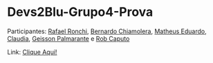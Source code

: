 # Devs2Blu-Grupo4-Prova

Participantes: [Rafael Ronchi](https://github.com/RafaelRonchi), [Bernardo Chiamolera](https://github.com/bchiamolera), [Matheus Eduardo](https://github.com/Buggyes), [Claudia](https://github.com/corecl4ud), [Geisson Palmarante](https://github.com/gpalmarante) e [Rob Caputo](https://github.com/rbcaputo)

Link: [Clique Aqui!](https://rafaelronchi.github.io/Devs2Blu-Grupo4-Prova/Ryori/html/home/index.html)
